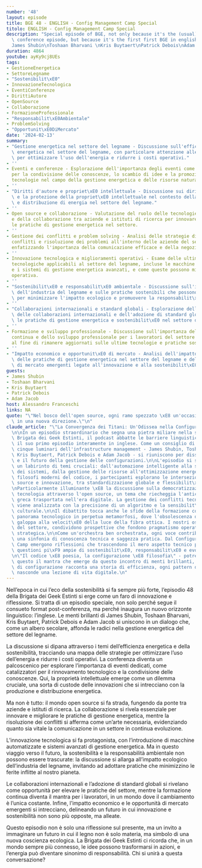```yaml
---
number: '48'
layout: episode
title: BGE 48 - ENGLISH - Config Management Camp Special
titolo: ENGLISH - Config Management Camp Special
description: "Special episode of BGE, not only because it's the (usual) special post\
  \ conference episode, but because it's the first first BGE in english.\nGuests:\n\
  James Shubin\nToshaan Bharvani \nKris Buytaert\nPatrick Debois\nAdam Jacob"
duration: 4864
youtube: ayKy9cj8UEs
tags:
- GestioneEnergetica
- SettoreLegname
- "Sostenibilit\xE0"
- InnovazioneTecnologica
- EventiConferenze
- DirittiAutore
- OpenSource
- Collaborazione
- FormazioneProfessionale
- "Responsabilit\xE0Ambientale"
- ProblemSolving
- "Opportunit\xE0DiMercato"
date: '2024-02-13'
summary:
- "Gestione energetica nel settore del legname - Discussione sull'efficienza e sostenibilit\xE0\
  \ energetica nel settore del legname, con particolare attenzione alle strategie\
  \ per ottimizzare l'uso dell'energia e ridurre i costi operativi."
- ''
- Eventi e conferenze - Esplorazione dell'importanza degli eventi come piattaforme
  per la condivisione delle conoscenze, lo scambio di idee e la promozione di nuove
  tecnologie nel campo della gestione energetica e delle risorse naturali.
- ''
- "Diritti d'autore e propriet\xE0 intellettuale - Discussione sui diritti d'autore\
  \ e la protezione della propriet\xE0 intellettuale nel contesto della produzione\
  \ e distribuzione di energia nel settore del legname."
- ''
- Open source e collaborazione - Valutazione del ruolo delle tecnologie open source
  e della collaborazione tra aziende e istituti di ricerca per innovare e migliorare
  le pratiche di gestione energetica nel settore.
- ''
- Gestione dei conflitti e problem solving - Analisi delle strategie di gestione dei
  conflitti e risoluzione dei problemi all'interno delle aziende del settore del legname,
  enfatizzando l'importanza della comunicazione efficace e della negoziazione.
- ''
- Innovazione tecnologica e miglioramenti operativi - Esame delle ultime innovazioni
  tecnologiche applicabili al settore del legname, incluse le macchine automatizzate
  e i sistemi di gestione energetica avanzati, e come queste possono migliorare l'efficienza
  operativa.
- ''
- "Sostenibilit\xE0 e responsabilit\xE0 ambientale - Discussione sull'impatto ambientale\
  \ dell'industria del legname e sulle pratiche sostenibili che possono essere adottate\
  \ per minimizzare l'impatto ecologico e promuovere la responsabilit\xE0 ambientale."
- ''
- "Collaborazioni internazionali e standard globali - Esplorazione delle potenzialit\xE0\
  \ delle collaborazioni internazionali e dell'adozione di standard globali per migliorare\
  \ le pratiche di gestione energetica e sostenibilit\xE0 nel settore del legname."
- ''
- Formazione e sviluppo professionale - Discussione sull'importanza della formazione
  continua e dello sviluppo professionale per i lavoratori del settore del legname,
  al fine di rimanere aggiornati sulle ultime tecnologie e pratiche sostenibili.
- ''
- "Impatto economico e opportunit\xE0 di mercato - Analisi dell'impatto economico\
  \ delle pratiche di gestione energetica nel settore del legname e delle opportunit\xE0\
  \ di mercato emergenti legate all'innovazione e alla sostenibilit\xE0."
guests:
- James Shubin
- Toshaan Bharvani
- Kris Buytaert
- Patrick Debois
- Adam Jacob
host: Alessandro Franceschi
links: NA
quote: "\"Nel bosco dell'open source, ogni ramo spezzato \xE8 un'occasione per crescere\
  \ in una nuova direzione.\"\n"
claude_article: "\"La Convergenza dei Titani: Un'Odissea nella Configuration Management\"\
  \n\nIn un episodio straordinario che segna una pietra miliare nella storia della\
  \ Brigata dei Geek Estinti, il podcast abbatte le barriere linguistiche presentando\
  \ il suo primo episodio interamente in inglese. Come un consiglio di saggi digitali,\
  \ cinque luminari dell'infrastructure management - James Shubin, Toshaan Bharvani,\
  \ Kris Buytaert, Patrick Debois e Adam Jacob - si riuniscono per dissezionare l'evoluzione\
  \ e il futuro della gestione delle configurazioni.\n\nL'episodio si snoda attraverso\
  \ un labirinto di temi cruciali: dall'automazione intelligente alla sostenibilit\xE0\
  \ dei sistemi, dalla gestione delle risorse all'ottimizzazione energetica. Come\
  \ filosofi moderni del codice, i partecipanti esplorano le intersezioni tra open\
  \ source e innovazione, tra standardizzazione globale e flessibilit\xE0 locale.\n\
  \nParticolarmente illuminante \xE8 la discussione sulla democratizzazione della\
  \ tecnologia attraverso l'open source, un tema che riecheggia l'antica agor\xE0\
  \ greca trasportata nell'era digitale. La gestione dei conflitti tecnici e umani\
  \ viene analizzata con la precisione di un algoritmo e la sensibilit\xE0 di un mediatore\
  \ culturale.\n\nIl dibattito tocca anche le sfide della formazione continua in un\
  \ panorama tecnologico in perpetua metamorfosi, dove l'obsolescenza delle competenze\
  \ galoppa alla velocit\xE0 della luce della fibra ottica. I nostri ospiti, veterani\
  \ del settore, condividono prospettive che fondono pragmatismo operativo e visione\
  \ strategica.\n\nCome un'orchestra ben orchestrata, ogni voce contribuisce a comporre\
  \ una sinfonia di conoscenza tecnica e saggezza pratica. Dal Configuration Management\
  \ Camp emergono riflessioni che trascendono il mero aspetto tecnico per abbracciare\
  \ questioni pi\xF9 ampie di sostenibilit\xE0, responsabilit\xE0 e evoluzione professionale.\n\
  \n\"Il codice \xE8 poesia, la configurazione \xE8 filosofia\" - potrebbe essere\
  \ questo il mantra che emerge da questo incontro di menti brillanti, dove ogni riga\
  \ di configurazione racconta una storia di efficienza, ogni pattern di automazione\
  \ nasconde una lezione di vita digitale.\n"
---
```

Nell’epoca in cui l’eco della sostenibilità si fa sempre più forte, l’episodio 48 della Brigata dei Geek Estinti si erge come un faro di innovazione e riflessione. Si tratta di un episodio speciale, non solo perché segue il consueto format post-conferenza, ma perché inaugura un nuovo orizzonte linguistico: l’inglese. Le menti brillanti di James Shubin, Toshaan Bharvani, Kris Buytaert, Patrick Debois e Adam Jacob si uniscono in un dialogo che, come un albero secolare, affonda le radici nella gestione energetica del settore del legname.

La discussione si dipana attraverso i temi dell’efficienza energetica e della sostenibilità, tracciando una mappa delle strategie per ottimizzare l’uso dell’energia e ridurre i costi operativi. La conferenza diventa un palcoscenico per esplorare l’importanza di eventi dedicati, come catalizzatori per il rinnovamento tecnologico e la condivisione delle conoscenze. Qui, la proprietà intellettuale emerge come un dilemma cruciale, una sorta di custode delle innovazioni che si intrecciano con la produzione e distribuzione energetica.

Ma non è tutto: il mondo open source si fa strada, fungendo da ponte tra aziende e istituti di ricerca. La collaborazione si rivela essenziale per innovare e migliorare le pratiche di gestione energetica, mentre la risoluzione dei conflitti si afferma come un’arte necessaria, evidenziando quanto sia vitale la comunicazione in un settore in continua evoluzione.

L’innovazione tecnologica si fa protagonista, con l’introduzione di macchine automatizzate e sistemi avanzati di gestione energetica. Ma in questo viaggio verso il futuro, la sostenibilità e la responsabilità ambientale non possono essere trascurate: la discussione si allarga all’impatto ecologico dell’industria del legname, invitando ad adottare pratiche che minimizzino le ferite inflitte al nostro pianeta.

Le collaborazioni internazionali e l’adozione di standard globali si rivelano come opportunità per elevare le pratiche del settore, mentre la formazione continua diventa il mantra per i lavoratori, in un mondo dove il cambiamento è l’unica costante. Infine, l’impatto economico e le opportunità di mercato emergenti si intrecciano, delineando un futuro in cui innovazione e sostenibilità non sono più opposte, ma alleate.

Questo episodio non è solo una riflessione sul presente, ma un invito a immaginare un futuro in cui il legno non è solo materia, ma simbolo di una nuova coscienza ecologica. La Brigata dei Geek Estinti ci ricorda che, in un mondo sempre più connesso, le idee possono trasformarsi in azioni, e l’energia può diventare sinonimo di responsabilità. Chi si unirà a questa conversazione?
